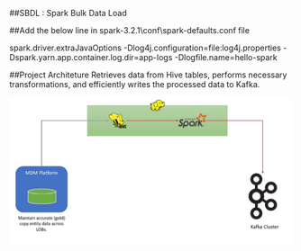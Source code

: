 ##SBDL : Spark Bulk Data Load

##Add the below line in spark-3.2.1\conf\spark-defaults.conf file

spark.driver.extraJavaOptions -Dlog4j.configuration=file:log4j.properties -Dspark.yarn.app.container.log.dir=app-logs -Dlogfile.name=hello-spark

##Project Architeture
Retrieves data from Hive tables, performs necessary transformations, and efficiently writes the processed data to Kafka.

![alt text](image.png)